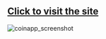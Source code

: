 ## [Click to visit the site](https://yifeidesu.github.io/coinapp/)

![coinapp_screenshot](https://user-images.githubusercontent.com/23082500/41727604-b74b289c-7542-11e8-9784-74088afd20ff.png)